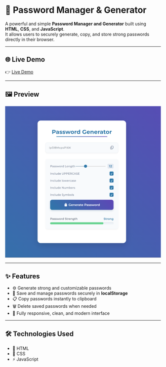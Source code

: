 # 🔐 Password Manager & Generator

A powerful and simple **Password Manager and Generator** built using **HTML**, **CSS**, and **JavaScript**.  
It allows users to securely generate, copy, and store strong passwords directly in their browser.

---

## 🌐 Live Demo

👉 [Live Demo](https://pass-man-password-generator.netlify.app/)

---

## 🖼️ Preview

![Password Manager Preview](/Image/preview.png)

---

## ✨ Features

- ⚙️ Generate strong and customizable passwords
- 💾 Save and manage passwords securely in **localStorage**
- 📋 Copy passwords instantly to clipboard
- 🗑️ Delete saved passwords when needed
- 📱 Fully responsive, clean, and modern interface

---

## 🛠️ Technologies Used

- 🧱 HTML
- 🎨 CSS
- ⚡ JavaScript
